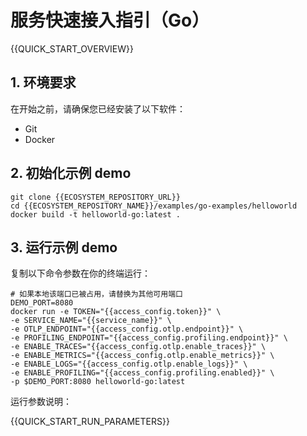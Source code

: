 # 服务快速接入指引（Go）

{{QUICK_START_OVERVIEW}}

## 1. 环境要求

在开始之前，请确保您已经安装了以下软件：
* Git
* Docker


## 2. 初始化示例 demo

```shell
git clone {{ECOSYSTEM_REPOSITORY_URL}}
cd {{ECOSYSTEM_REPOSITORY_NAME}}/examples/go-examples/helloworld
docker build -t helloworld-go:latest .
```


## 3. 运行示例 demo

复制以下命令参数在你的终端运行：

```shell
# 如果本地该端口已被占用，请替换为其他可用端口
DEMO_PORT=8080
docker run -e TOKEN="{{access_config.token}}" \
-e SERVICE_NAME="{{service_name}}" \
-e OTLP_ENDPOINT="{{access_config.otlp.endpoint}}" \
-e PROFILING_ENDPOINT="{{access_config.profiling.endpoint}}" \
-e ENABLE_TRACES="{{access_config.otlp.enable_traces}}" \
-e ENABLE_METRICS="{{access_config.otlp.enable_metrics}}" \
-e ENABLE_LOGS="{{access_config.otlp.enable_logs}}" \
-e ENABLE_PROFILING="{{access_config.profiling.enabled}}" \
-p $DEMO_PORT:8080 helloworld-go:latest
```

运行参数说明：

{{QUICK_START_RUN_PARAMETERS}}
